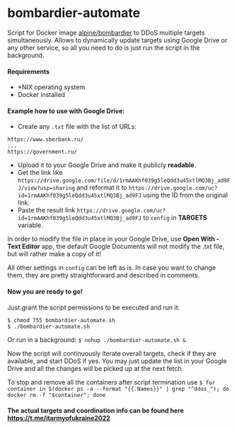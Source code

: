 
# bombardier-automate
Script for Docker image [alpine/bombardier](https://hub.docker.com/r/alpine/bombardier) to DDoS multiple targets simultaneously.  Allows to dynamically update targets using Google Drive or any other service, so all you need to do is just run the script in the background.

#### Requirements
- *NIX operating system
- Docker installed

#### Example how to use with Google Drive:
- Create any `.txt` file with the list of URLs:
```
https://www.sberbank.ru/
...
https://government.ru/
```
- Upload it to your Google Drive and make it publicly **readable**.
- Get the link like `https://drive.google.com/file/d/1rmAAKhf039g5leQdd3u45xtlMQ3Bj_ad9FJ/view?usp=sharing` and reformat it to `https://drive.google.com/uc?id=1rmAAKhf039g5leQdd3u45xtlMQ3Bj_ad9FJ`  using the ID from the original link.
- Paste the result link `https://drive.google.com/uc?id=1rmAAKhf039g5leQdd3u45xtlMQ3Bj_ad9FJ` to `config` in **TARGETS** variable.

In order to modify the file in place in your Google Drive, use **Open With - Text Editor** app, the default Google Documents will not modify the .txt file, but will rather make a copy of it!

All other settings in `config` can be left as is.
In case you want to change them, they are pretty straightforward and described in comments.

#### Now you are ready to go!
Just grant the script permissions to be executed and run it:
```
$ chmod 755 bombardier-automate.sh
$ ./bombardier-automate.sh
```
Or run in a background:
`$ nohup ./bombardier-automate.sh &`

Now the script will continuously iterate overall targets, check if they are available, and start DDoS if yes. You may just update the list in your Google Drive and all the changes will be picked up at the next fetch.

To stop and remove all the containers after script termination use
`$ for container in $(docker ps -a --format "{{.Names}}" | grep "^ddos_"); do docker rm -f "$container"; done`

#### The actual targets and coordination info can be found here https://t.me/itarmyofukraine2022
